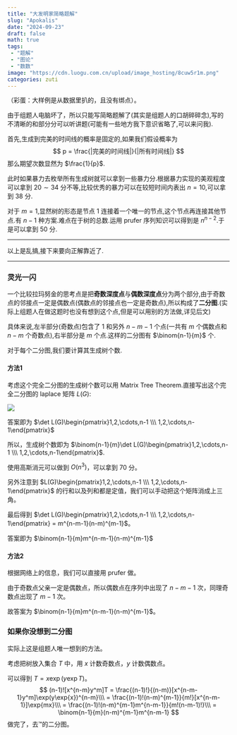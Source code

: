 ```yaml
---
title: "大发明家简略题解"
slug: "Apokalis"
date: "2024-09-23"
draft: false
math: true
tags:
 - "题解"
 - "图论"
 - "数数"
image: "https://cdn.luogu.com.cn/upload/image_hosting/8cuw5r1m.png"
categories: zuti
---
```


（彩蛋：大样例是从数据里扒的，且没有绑点）。

由于组题人电脑坏了，所以只能写简略题解了(其实是组题人的口胡碎碎念),写的不清晰的和部分分可以听讲题(可能有一些地方我下意识省略了,可以来问我).

首先,生成到完美的时间线的概率是固定的,如果我们假设概率为
$$
p = \frac{|完美的时间线|}{|所有时间线|}
$$
那么期望次数显然为 $\frac{1}{p}$.

此时如果暴力去枚举所有生成树就可以拿到一些暴力分.根据暴力实现的美观程度可以拿到 $20 \sim 34$ 分不等,比较优秀的暴力可以在较短时间内表出 $n=10$,可以拿到 $38$ 分.

对于 $m=1$,显然树的形态是节点 $1$ 连接着一个唯一的节点,这个节点再连接其他节点.有 $n-1$ 种方案.难点在于树的总数.运用 prufer 序列知识可以得到是 $n^{n-2}$.于是可以拿到 $50$ 分.

---

以上是乱搞,接下来要向正解靠近了.

---

### 灵光一闪

一个比较拉玛努金的思考点是把**奇数深度点**与**偶数深度点**分为两个部分,由于奇数点的邻接点一定是偶数点(偶数点的邻接点也一定是奇数点),所以构成了**二分图**.(实际上组题人在做这题时也没有想到这个点,但是可以用别的方法做,详见后文)

具体来说,左半部分(奇数点)包含了 $1$ 和另外 $n-m-1$ 个点(一共有 $m$ 个偶数点和 $n-m$ 个奇数点),右半部分是 $m$ 个点.这样的二分图有 $\binom{n-1}{m}$ 个.

对于每个二分图,我们要计算其生成树个数.

#### 方法1

考虑这个完全二分图的生成树个数可以用 Matrix Tree Theorem.直接写出这个完全二分图的 laplace 矩阵 $L(G)$:

![](https://images.cnblogs.com/cnblogs_com/blogs/816446/galleries/2422552/o_240923012018_cdq.png)

答案即为 $\det L(G)\begin{pmatrix}1,2,\cdots,n-1 \\\ 1,2,\cdots,n-1\end{pmatrix}$

所以，生成树个数即为 $\binom{n-1}{m}\det L(G)\begin{pmatrix}1,2,\cdots,n-1 \\\ 1,2,\cdots,n-1\end{pmatrix}$.

使用高斯消元可以做到 $O(n^3)$，可以拿到 $70$ 分。

另外注意到 $L(G)\begin{pmatrix}1,2,\cdots,n-1 \\\ 1,2,\cdots,n-1\end{pmatrix}$ 的行和以及列和都是定值，我们可以手动把这个矩阵消成上三角。

最后得到 $\det L(G)\begin{pmatrix}1,2,\cdots,n-1 \\\ 1,2,\cdots,n-1\end{pmatrix} = m^{n-m-1}(n-m)^{m-1}$。

答案即为 $\binom{n-1}{m}m^{n-m-1}(n-m)^{m-1}$

#### 方法2

根据网络上的信息，我们可以直接用 prufer 做。

由于奇数点父亲一定是偶数点，所以偶数点在序列中出现了 $n-m-1$ 次，同理奇数点出现了 $m-1$ 次。

故答案为 $\binom{n-1}{m}m^{n-m-1}(n-m)^{m-1}$。

### 如果你没想到二分图

实际上这是组题人唯一想到的方法。

考虑把树放入集合 $T$ 中，用 $x$ 计数奇数点，$y$ 计数偶数点。

可以得到 $T=x\exp(y\exp{T})$。
$$
(n-1)![x^{n-m}y^m]T = \frac{(n-1)!}{(n-m)}[x^{n-m-1}y^m]\exp(y\exp{x})^{n-m}\\\ 
= \frac{(n-1)!(n-m)^{m-1}}{m!}[x^{n-m-1}]\exp{mx}\\\ 
= \frac{(n-1)!(n-m)^{m-1}m^{n-m-1}}{m!(n-m-1)!}\\\ 
= \binom{n-1}{m}(n-m)^{m-1}m^{n-m-1}
$$
做完了，去™的二分图。
